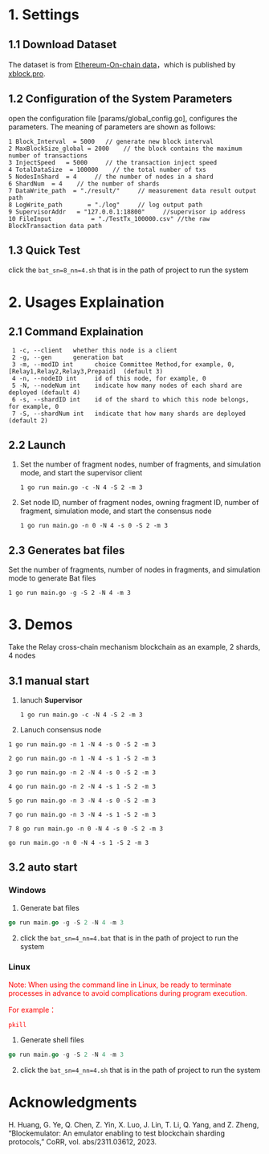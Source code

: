 

# 1. Settings
## 1.1 Download Dataset
The dataset is from [Ethereum-On-chain data](https://xblock.pro/#/dataset/14)，which is published by [xblock.pro](https://xblock.pro/#/).

## 1.2 Configuration of the System Parameters

open the configuration file [params/global_config.go], configures the parameters. The meaning of parameters are shown as follows:

```
1 Block_Interval  = 5000   // generate new block interval
2 MaxBlockSize_global = 2000    // the block contains the maximum number of transactions
3 InjectSpeed   = 5000     // the transaction inject speed
4 TotalDataSize  = 100000    // the total number of txs
5 NodesInShard  = 4     // the number of nodes in a shard
6 ShardNum  = 4    // the number of shards
7 DataWrite_path  = "./result/"     // measurement data result output path
8 LogWrite_path       = "./log"     // log output path
9 SupervisorAddr   = "127.0.0.1:18800"     //supervisor ip address
10 FileInput           = "./TestTx_100000.csv" //the raw BlockTransaction data path
```


## 1.3 Quick Test

click the `bat_sn=8_nn=4.sh` that is in the path of project to run the system


# 2. Usages Explaination

## 2.1 Command  Explaination
```
 1 -c, --client   whether this node is a client
 2 -g, --gen      generation bat
 3 -m, --modID int      choice Committee Method,for example, 0, [Relay1,Relay2,Relay3,Prepaid]  (default 3)
 4 -n, --nodeID int     id of this node, for example, 0
 5 -N, --nodeNum int    indicate how many nodes of each shard are deployed (default 4)
 6 -s, --shardID int    id of the shard to which this node belongs, for example, 0
 7 -S, --shardNum int   indicate that how many shards are deployed (default 2)
```

## 2.2 Launch 
1. Set the number of fragment nodes, number of fragments, and simulation mode, and start the supervisor client
   ```
   1 go run main.go -c -N 4 -S 2 -m 3 
   ```
2. Set node ID, number of fragment nodes, owning fragment ID, number of fragment, simulation mode, and start the consensus node

    ```
    1 go run main.go -n 0 -N 4 -s 0 -S 2 -m 3 
    ```


## 2.3 Generates bat files
Set the number of fragments, number of nodes in fragments, and simulation mode to generate Bat files

``` 
1 go run main.go -g -S 2 -N 4 -m 3 
```
# 3. Demos
Take the Relay cross-chain mechanism blockchain as an example, 2 shards, 4 nodes
## 3.1 manual start
1. lanuch **Supervisor**
   ```
   1 go run main.go -c -N 4 -S 2 -m 3 
   ```
2. Lanuch consensus node

```
1 go run main.go -n 1 -N 4 -s 0 -S 2 -m 3 

2 go run main.go -n 1 -N 4 -s 1 -S 2 -m 3 

3 go run main.go -n 2 -N 4 -s 0 -S 2 -m 3 

4 go run main.go -n 2 -N 4 -s 1 -S 2 -m 3 

5 go run main.go -n 3 -N 4 -s 0 -S 2 -m 3 

7 go run main.go -n 3 -N 4 -s 1 -S 2 -m 3 

7 8 go run main.go -n 0 -N 4 -s 0 -S 2 -m 3 

go run main.go -n 0 -N 4 -s 1 -S 2 -m 3 
```
## 3.2 auto start

### Windows 
1. Generate bat files

```Go
go run main.go -g -S 2 -N 4 -m 3
```

2. click the `bat_sn=4_nn=4.bat` that is in the path of project to run the system 


### Linux
<font color='red'>Note: When using the command line in Linux, be ready to terminate processes in advance to avoid complications during program execution.

For example：
```
pkill
```
</font>

1. Generate shell files

```Go
go run main.go -g -S 2 -N 4 -m 3
```

2. click the `bat_sn=4_nn=4.sh` that is in the path of project to run the system


# Acknowledgments

H. Huang, G. Ye, Q. Chen, Z. Yin, X. Luo, J. Lin, T. Li, Q. Yang, and Z. Zheng, “Blockemulator: An emulator enabling to test blockchain sharding protocols,” CoRR, vol. abs/2311.03612, 2023.